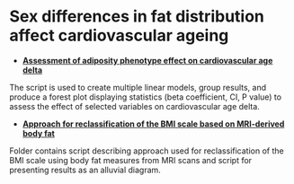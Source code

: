 # Sex differences in fat distribution affect cardiovascular ageing

* [**Assessment of adiposity phenotype effect on cardiovascular age delta**](https://github.com/ImperialCollegeLondon/adiposity_aging/tree/main/Adiposity_phenotype_effect_on_age-delta)

The script is used to create multiple linear models, group results, and produce a forest plot displaying statistics (beta coefficient, CI, P value) to assess the effect of selected variables on cardiovascular age delta.

* [**Approach for reclassification of the BMI scale based on MRI-derived body fat**](https://github.com/ImperialCollegeLondon/adiposity_aging/tree/main/BMI_reclassification_approach)
  
Folder contains script describing approach used for reclassification of the BMI scale using body fat measures from MRI scans and script for presenting results as an alluvial diagram. 

